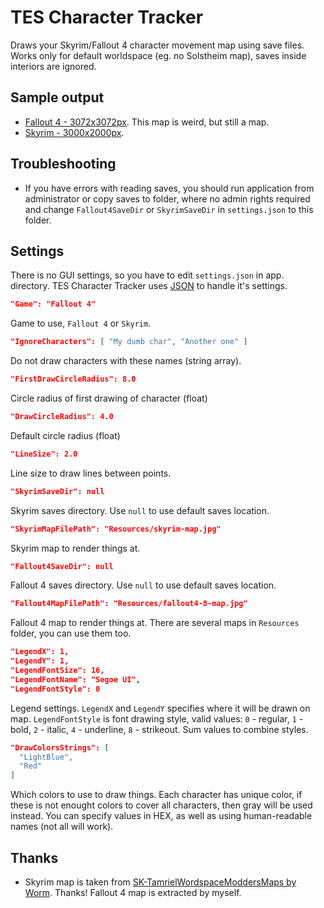 # TES Character Tracker
Draws your Skyrim/Fallout 4 character movement map using save files. Works only for default worldspace (eg. no Solstheim map), saves inside interiors are ignored.

## Sample output
* [Fallout 4 - 3072x3072px](http://i.imgur.com/3ls2HeQ.jpg). This map is weird, but still a map.
* [Skyrim - 3000x2000px](http://i.imgur.com/3d3I3S8.jpg).

## Troubleshooting
* If you have errors with reading saves, you should run application from administrator or copy saves to folder, where no admin rights required and change ```Fallout4SaveDir``` or ```SkyrimSaveDir``` in ```settings.json``` to this folder.

## Settings
There is no GUI settings, so you have to edit ```settings.json``` in app. directory. TES Character Tracker uses [JSON](https://en.wikipedia.org/wiki/JSON) to handle it's settings.

```json
"Game": "Fallout 4"
```
Game to use, `Fallout 4` or `Skyrim`.

```json
"IgnoreCharacters": [ "My dumb char", "Another one" ]
```
Do not draw characters with these names (string array).

```json
"FirstDrawCircleRadius": 8.0
```
Circle radius of first drawing of character (float)

```json
"DrawCircleRadius": 4.0
```
Default circle radius (float)

```json
"LineSize": 2.0
```
Line size to draw lines between points.

```json
"SkyrimSaveDir": null
```
Skyrim saves directory. Use `null` to use default saves location.

```json
"SkyrimMapFilePath": "Resources/skyrim-map.jpg"
```
Skyrim map to render things at.

```json
"Fallout4SaveDir": null
```
Fallout 4 saves directory. Use `null` to use default saves location.

```json
"Fallout4MapFilePath": "Resources/fallout4-8-map.jpg"
```
Fallout 4 map to render things at. There are several maps in `Resources` folder, you can use them too.

```json
"LegendX": 1,
"LegendY": 1,
"LegendFontSize": 16,
"LegendFontName": "Segoe UI",
"LegendFontStyle": 0
```
Legend settings. `LegendX` and `LegendY` specifies where it will be drawn on map. `LegendFontStyle` is font drawing style, valid values: `0` - regular, `1` - bold, `2` - italic, `4` - underline, `8` - strikeout. Sum values to combine styles.

```json
"DrawColorsStrings": [
  "LightBlue",
  "Red"
]
```
Which colors to use to draw things. Each character has unique color, if these is not enought colors to cover all characters, then gray will be used instead. You can specify values in HEX, as well as using human-readable names (not all will work).

## Thanks
* Skyrim map is taken from [SK-TamrielWordspaceModdersMaps by Worm](http://www.nexusmods.com/skyrim/mods/2251/?). Thanks! Fallout 4 map is extracted by myself.
